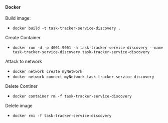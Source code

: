 #### Docker ####

Build image:

* `docker build -t task-tracker-service-discovery .`

Create Container

* `docker run -d -p 4001:9001 -h task-tracker-service-discovery --name task-tracker-service-discovery task-tracker-service-discovery`

Attack to network

* `docker network create myNetwork`
* `docker network connect myNetwork task-tracker-service-discovery`

Delete Continer

* `docker container rm -f task-tracker-service-discovery`

Delete image

* `docker rmi -f task-tracker-service-discovery`